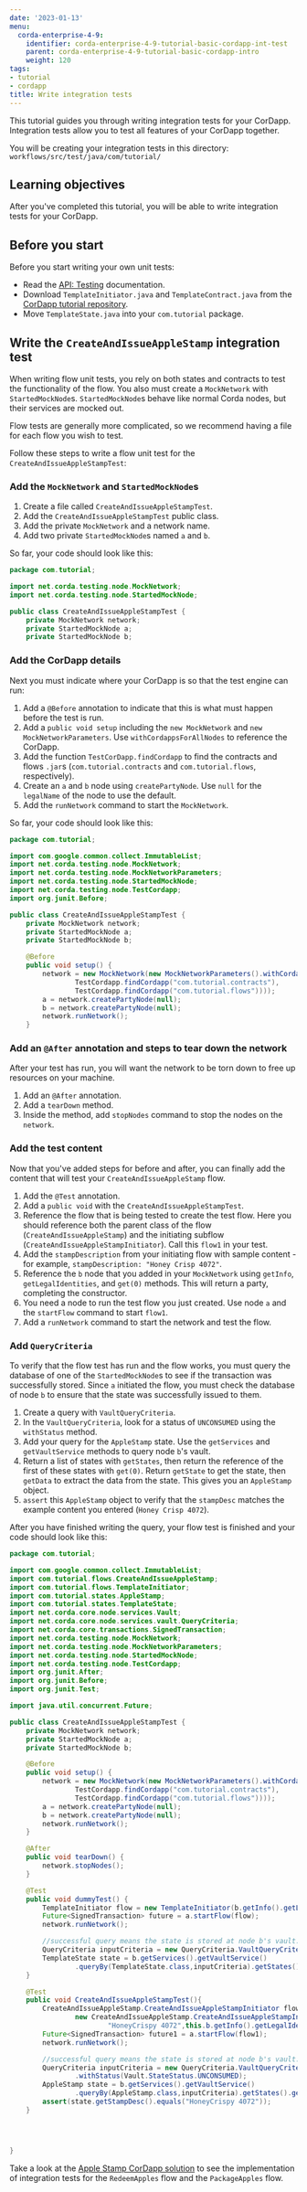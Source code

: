 ```yaml
---
date: '2023-01-13'
menu:
  corda-enterprise-4-9:
    identifier: corda-enterprise-4-9-tutorial-basic-cordapp-int-test
    parent: corda-enterprise-4-9-tutorial-basic-cordapp-intro
    weight: 120
tags:
- tutorial
- cordapp
title: Write integration tests
---
```


This tutorial guides you through writing integration tests for your CorDapp. Integration tests allow you to test all features of your CorDapp together.

You will be creating your integration tests in this directory: `workflows/src/test/java/com/tutorial/`

## Learning objectives

After you've completed this tutorial, you will be able to write integration tests for your CorDapp.

## Before you start

Before you start writing your own unit tests:

* Read the [API: Testing](../../../../community/api-testing.md) documentation.
* Download `TemplateInitiator.java` and `TemplateContract.java` from the [CorDapp tutorial repository](https://github.com/corda/samples-java/tree/master/Basic/tutorial-applestamp).
* Move `TemplateState.java` into your `com.tutorial` package.

## Write the `CreateAndIssueAppleStamp` integration test

When writing flow unit tests, you rely on both states and contracts to test the functionality of the flow. You also must create a `MockNetwork` with `StartedMockNode`s. `StartedMockNode`s behave like normal Corda nodes, but their services are mocked out.

Flow tests are generally more complicated, so we recommend having a file for each flow you wish to test.

Follow these steps to write a flow unit test for the `CreateAndIssueAppleStampTest`:

### Add the `MockNetwork` and `StartedMockNode`s

1. Create a file called `CreateAndIssueAppleStampTest`.
2. Add the `CreateAndIssueAppleStampTest` public class.
3. Add the private `MockNetwork` and a network name.
4. Add two private `StartedMockNode`s named `a` and `b`.

So far, your code should look like this:

```java
package com.tutorial;

import net.corda.testing.node.MockNetwork;
import net.corda.testing.node.StartedMockNode;

public class CreateAndIssueAppleStampTest {
    private MockNetwork network;
    private StartedMockNode a;
    private StartedMockNode b;
```

### Add the CorDapp details

Next you must indicate where your CorDapp is so that the test engine can run:

1. Add a `@Before` annotation to indicate that this is what must happen before the test is run.
2. Add a `public void setup` including the `new MockNetwork` and `new MockNetworkParameters`. Use `withCordappsForAllNodes` to reference the CorDapp.
3. Add  the function `TestCorDapp.findCordapp` to find the contracts and flows `.jar`s (`com.tutorial.contracts` and `com.tutorial.flows`, respectively).
4. Create an `a` and `b` node using `createPartyNode`. Use `null` for the `legalName` of the node to use the default.
5. Add the `runNetwork` command to start the `MockNetwork`.

So far, your code should look like this:

```java
package com.tutorial;

import com.google.common.collect.ImmutableList;
import net.corda.testing.node.MockNetwork;
import net.corda.testing.node.MockNetworkParameters;
import net.corda.testing.node.StartedMockNode;
import net.corda.testing.node.TestCordapp;
import org.junit.Before;

public class CreateAndIssueAppleStampTest {
    private MockNetwork network;
    private StartedMockNode a;
    private StartedMockNode b;

    @Before
    public void setup() {
        network = new MockNetwork(new MockNetworkParameters().withCordappsForAllNodes(ImmutableList.of(
                TestCordapp.findCordapp("com.tutorial.contracts"),
                TestCordapp.findCordapp("com.tutorial.flows"))));
        a = network.createPartyNode(null);
        b = network.createPartyNode(null);
        network.runNetwork();
    }
```

### Add an `@After` annotation and steps to tear down the network

After your test has run, you will want the network to be torn down to free up resources on your machine.

1. Add an `@After` annotation.
2. Add a `tearDown` method.
3. Inside the method, add `stopNodes` command to stop the nodes on the `network`.

### Add the test content

Now that you've added steps for before and after, you can finally add the content that will test your `CreateAndIssueAppleStamp` flow.

1. Add the `@Test` annotation.
2. Add a `public void` with the `CreateAndIssueAppleStampTest`.
3. Reference the flow that is being tested to create the test flow. Here you should reference both the parent class of the flow (`CreateAndIssueAppleStamp`) and the initiating subflow (`CreateAndIssueAppleStampInitiator`). Call this `flow1` in your test.
4. Add the `stampDescription` from your initiating flow with sample content - for example, `stampDescription: "Honey Crisp 4072"`.
5. Reference the `b` node that you added in your `MockNetwork` using `getInfo`, `getLegalIdentities`, and `get(0)` methods. This will return a party, completing the constructor.
6. You need a node to run the test flow you just created. Use node `a` and the `startFlow` command to start `flow1`.
7. Add a `runNetwork` command to start the network and test the flow.

### Add `QueryCriteria`

To verify that the flow test has run and the flow works, you must query the database of one of the `StartedMockNode`s to see if the transaction was successfully stored. Since `a` initiated the flow, you must check the database of node `b` to ensure that the state was successfully issued to them.

1. Create a query with `VaultQueryCriteria`.
2. In the `VaultQueryCriteria`, look for a status of `UNCONSUMED` using the `withStatus` method.
3. Add your query for the `AppleStamp` state. Use the `getServices` and `getVaultService` methods to query node `b`'s vault.
4. Return a list of states with `getStates`, then return the reference of the first of these states with `get(0)`. Return `getState` to get the state, then `getData` to extract the data from the state. This gives you an `AppleStamp` object.
5. `assert` this `AppleStamp` object to verify that the `stampDesc` matches the example content you entered (`Honey Crisp 4072`).

After you have finished writing the query, your flow test is finished and your code should look like this:

```java
package com.tutorial;

import com.google.common.collect.ImmutableList;
import com.tutorial.flows.CreateAndIssueAppleStamp;
import com.tutorial.flows.TemplateInitiator;
import com.tutorial.states.AppleStamp;
import com.tutorial.states.TemplateState;
import net.corda.core.node.services.Vault;
import net.corda.core.node.services.vault.QueryCriteria;
import net.corda.core.transactions.SignedTransaction;
import net.corda.testing.node.MockNetwork;
import net.corda.testing.node.MockNetworkParameters;
import net.corda.testing.node.StartedMockNode;
import net.corda.testing.node.TestCordapp;
import org.junit.After;
import org.junit.Before;
import org.junit.Test;

import java.util.concurrent.Future;

public class CreateAndIssueAppleStampTest {
    private MockNetwork network;
    private StartedMockNode a;
    private StartedMockNode b;

    @Before
    public void setup() {
        network = new MockNetwork(new MockNetworkParameters().withCordappsForAllNodes(ImmutableList.of(
                TestCordapp.findCordapp("com.tutorial.contracts"),
                TestCordapp.findCordapp("com.tutorial.flows"))));
        a = network.createPartyNode(null);
        b = network.createPartyNode(null);
        network.runNetwork();
    }

    @After
    public void tearDown() {
        network.stopNodes();
    }

    @Test
    public void dummyTest() {
        TemplateInitiator flow = new TemplateInitiator(b.getInfo().getLegalIdentities().get(0));
        Future<SignedTransaction> future = a.startFlow(flow);
        network.runNetwork();

        //successful query means the state is stored at node b's vault. Flow went through.
        QueryCriteria inputCriteria = new QueryCriteria.VaultQueryCriteria().withStatus(Vault.StateStatus.UNCONSUMED);
        TemplateState state = b.getServices().getVaultService()
                .queryBy(TemplateState.class,inputCriteria).getStates().get(0).getState().getData();
    }

    @Test
    public void CreateAndIssueAppleStampTest(){
        CreateAndIssueAppleStamp.CreateAndIssueAppleStampInitiator flow1 =
                new CreateAndIssueAppleStamp.CreateAndIssueAppleStampInitiator(
                        "HoneyCrispy 4072",this.b.getInfo().getLegalIdentities().get(0));
        Future<SignedTransaction> future1 = a.startFlow(flow1);
        network.runNetwork();

        //successful query means the state is stored at node b's vault. Flow went through.
        QueryCriteria inputCriteria = new QueryCriteria.VaultQueryCriteria()
                .withStatus(Vault.StateStatus.UNCONSUMED);
        AppleStamp state = b.getServices().getVaultService()
                .queryBy(AppleStamp.class,inputCriteria).getStates().get(0).getState().getData();
        assert(state.getStampDesc().equals("HoneyCrispy 4072"));
    }




}
```

Take a look at the [Apple Stamp CorDapp solution](https://github.com/corda/samples-java/tree/master/Basic/tutorial-applestamp) to see the implementation of integration tests for the `RedeemApples` flow and the `PackageApples` flow.
